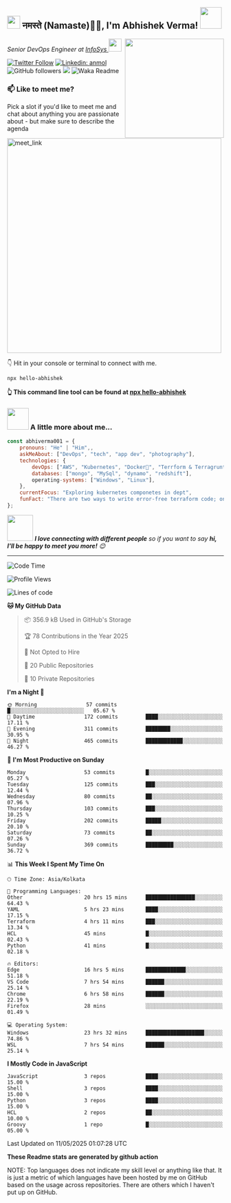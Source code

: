 <h2><img src="https://emojis.slackmojis.com/emojis/images/1531849430/4246/blob-sunglasses.gif?1531849430" width="30"/> नमस्ते (Namaste)🙏🏻, I'm Abhishek Verma! <img src="https://media.giphy.com/media/12oufCB0MyZ1Go/giphy.gif" width="50"></h2>
<img align='right' src="https://media.giphy.com/media/M9gbBd9nbDrOTu1Mqx/giphy.gif" width="230">
<p><em>Senior DevOps Engineer at <a href="https://www.infosys.com/">InfoSys
</a><img src="https://media.giphy.com/media/WUlplcMpOCEmTGBtBW/giphy.gif" width="30"> 
</em></p>

[![Twitter Follow](https://img.shields.io/twitter/follow/misteranmol?label=Follow)](https://twitter.com/intent/follow?screen_name=AbAbhishekverma)
[![Linkedin: anmol](https://img.shields.io/badge/-abhishek-blue?style=flat-square&logo=Linkedin&logoColor=white&link=https://www.linkedin.com/in/abhiverma001/)](https://www.linkedin.com/in/abhiverma001/)
![GitHub followers](https://img.shields.io/github/followers/abhiverma001?label=Follow&style=social)
![](https://visitor-badge.glitch.me/badge?page_id=anmol098.anmol098)
![Waka Readme](https://wakatime.com/badge/user/d23527f0-66b1-4a3f-9db5-c346e05aefa5.svg)

### 📫 Like to meet me?

Pick a slot if you'd like to meet me and chat about anything you are passionate about - but make sure to describe the agenda

<a href="https://calendly.com/ab-abhishekverma096/30min" target="_blank"><img width="498" alt="meet_link" src="https://user-images.githubusercontent.com/15426564/144297439-f530f383-e73e-41e0-9914-a9b7d3f432e5.png"></a>

👇 Hit in your console or terminal to connect with me.

```bash
npx hello-abhishek
```
**👆 This command line tool can be found at [npx hello-abhishek](https://github.com/abhiverma001/introduction-npm-package)**

### <img src="https://media.giphy.com/media/VgCDAzcKvsR6OM0uWg/giphy.gif" width="50"> A little more about me...  

```javascript
const abhiverma001 = {
    pronouns: "He" | "Him",,
    askMeAbout: ["DevOps", "tech", "app dev", "photography"],
    technologies: {
        devOps: ["AWS", "Kubernetes", "Docker🐳", "Terrform & Terragrunt", "Bash-Scripting", "CI-CD", "GitHub-Action", "Jenkins", "Spinnaker", "Datadog/New-Relic", "CloudFlare/Route53", "Nginx"],
        databases: ["mongo", "MySql", "dynamo", "redshift"],
        operating-systems: ["Windows", "Linux"],
    },
    currentFocus: "Exploring kubernetes componetes in dept",
    funFact: "There are two ways to write error-free terraform code; only the third one works"
};
```

<img src="https://media.giphy.com/media/LnQjpWaON8nhr21vNW/giphy.gif" width="60"> <em><b>I love connecting with different people</b> so if you want to say <b>hi, I'll be happy to meet you more!</b> 😊</em>

---
<!--START_SECTION:waka-->
![Code Time](http://img.shields.io/badge/Code%20Time-1%2C186%20hrs%2056%20mins-blue)

![Profile Views](http://img.shields.io/badge/Profile%20Views-0-blue)

![Lines of code](https://img.shields.io/badge/From%20Hello%20World%20I%27ve%20Written-156.1%20thousand%20lines%20of%20code-blue)

**🐱 My GitHub Data** 

> 📦 356.9 kB Used in GitHub's Storage 
 > 
> 🏆 78 Contributions in the Year 2025
 > 
> 🚫 Not Opted to Hire
 > 
> 📜 20 Public Repositories 
 > 
> 🔑 10 Private Repositories 
 > 
**I'm a Night 🦉** 

```text
🌞 Morning                57 commits          █░░░░░░░░░░░░░░░░░░░░░░░░   05.67 % 
🌆 Daytime                172 commits         ████░░░░░░░░░░░░░░░░░░░░░   17.11 % 
🌃 Evening                311 commits         ████████░░░░░░░░░░░░░░░░░   30.95 % 
🌙 Night                  465 commits         ████████████░░░░░░░░░░░░░   46.27 % 
```
📅 **I'm Most Productive on Sunday** 

```text
Monday                   53 commits          █░░░░░░░░░░░░░░░░░░░░░░░░   05.27 % 
Tuesday                  125 commits         ███░░░░░░░░░░░░░░░░░░░░░░   12.44 % 
Wednesday                80 commits          ██░░░░░░░░░░░░░░░░░░░░░░░   07.96 % 
Thursday                 103 commits         ███░░░░░░░░░░░░░░░░░░░░░░   10.25 % 
Friday                   202 commits         █████░░░░░░░░░░░░░░░░░░░░   20.10 % 
Saturday                 73 commits          ██░░░░░░░░░░░░░░░░░░░░░░░   07.26 % 
Sunday                   369 commits         █████████░░░░░░░░░░░░░░░░   36.72 % 
```


📊 **This Week I Spent My Time On** 

```text
🕑︎ Time Zone: Asia/Kolkata

💬 Programming Languages: 
Other                    20 hrs 15 mins      ████████████████░░░░░░░░░   64.43 % 
YAML                     5 hrs 23 mins       ████░░░░░░░░░░░░░░░░░░░░░   17.15 % 
Terraform                4 hrs 11 mins       ███░░░░░░░░░░░░░░░░░░░░░░   13.34 % 
HCL                      45 mins             █░░░░░░░░░░░░░░░░░░░░░░░░   02.43 % 
Python                   41 mins             █░░░░░░░░░░░░░░░░░░░░░░░░   02.18 % 

🔥 Editors: 
Edge                     16 hrs 5 mins       █████████████░░░░░░░░░░░░   51.18 % 
VS Code                  7 hrs 54 mins       ██████░░░░░░░░░░░░░░░░░░░   25.14 % 
Chrome                   6 hrs 58 mins       ██████░░░░░░░░░░░░░░░░░░░   22.19 % 
Firefox                  28 mins             ░░░░░░░░░░░░░░░░░░░░░░░░░   01.49 % 

💻 Operating System: 
Windows                  23 hrs 32 mins      ███████████████████░░░░░░   74.86 % 
WSL                      7 hrs 54 mins       ██████░░░░░░░░░░░░░░░░░░░   25.14 % 
```

**I Mostly Code in JavaScript** 

```text
JavaScript               3 repos             ████░░░░░░░░░░░░░░░░░░░░░   15.00 % 
Shell                    3 repos             ████░░░░░░░░░░░░░░░░░░░░░   15.00 % 
Python                   3 repos             ████░░░░░░░░░░░░░░░░░░░░░   15.00 % 
HCL                      2 repos             ██░░░░░░░░░░░░░░░░░░░░░░░   10.00 % 
Groovy                   1 repo              █░░░░░░░░░░░░░░░░░░░░░░░░   05.00 % 
```




 Last Updated on 11/05/2025 01:07:28 UTC
<!--END_SECTION:waka-->

**These Readme stats are generated by github action**

NOTE: Top languages does not indicate my skill level or anything like that. It is just a metric of which languages have been hosted by me on GitHub based on the usage across repositories. There are others which I haven't put up on GitHub.
